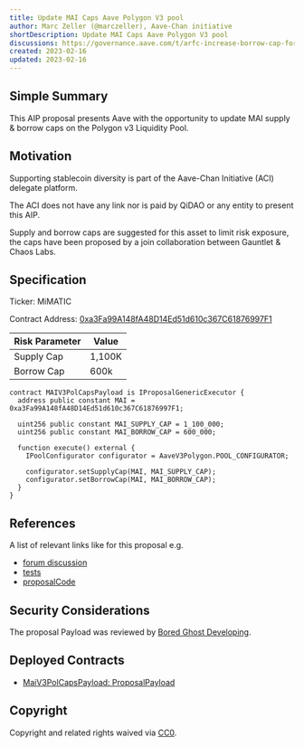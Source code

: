 ```yaml
---
title: Update MAI Caps Aave Polygon V3 pool
author: Marc Zeller (@marczeller), Aave-Chan initiative
shortDescription: Update MAI Caps Aave Polygon V3 pool
discussions: https://governance.aave.com/t/arfc-increase-borrow-cap-for-mai-aave-polygon-v3/11547
created: 2023-02-16
updated: 2023-02-16
---
```


## Simple Summary
This AIP proposal presents Aave with the opportunity to update MAI supply & borrow caps on the Polygon v3 Liquidity Pool.

## Motivation

Supporting stablecoin diversity is part of the Aave-Chan Initiative (ACI) delegate platform.

The ACI does not have any link nor is paid by QiDAO or any entity to present this AIP.

Supply and borrow caps are suggested for this asset to limit risk exposure, the caps have been proposed by a join collaboration between Gauntlet & Chaos Labs.

## Specification

Ticker: MiMATIC

Contract Address: [0xa3Fa99A148fA48D14Ed51d610c367C61876997F1](https://polygonscan.com/address/0xa3Fa99A148fA48D14Ed51d610c367C61876997F1)

|Risk Parameter|Value|
| --- | --- |
|Supply Cap|1,100K|
|Borrow Cap|600k|



```solidity
contract MAIV3PolCapsPayload is IProposalGenericExecutor {
  address public constant MAI = 0xa3Fa99A148fA48D14Ed51d610c367C61876997F1;

  uint256 public constant MAI_SUPPLY_CAP = 1_100_000;
  uint256 public constant MAI_BORROW_CAP = 600_000;

  function execute() external {
    IPoolConfigurator configurator = AaveV3Polygon.POOL_CONFIGURATOR;

    configurator.setSupplyCap(MAI, MAI_SUPPLY_CAP);
    configurator.setBorrowCap(MAI, MAI_BORROW_CAP);
  }
}
```

## References

A list of relevant links like for this proposal e.g.

- [forum discussion](https://governance.aave.com/t/arfc-increase-borrow-cap-for-mai-aave-polygon-v3/11547)
- [tests](https://github.com/bgd-labs/aave-proposals/blob/master/src/test/polygon/MaiV3PolCapsPayloadTest.t.sol)
- [proposalCode](https://github.com/bgd-labs/aave-proposals/blob/master/src/contracts/polygon/MaiV3PolCapsPayload.sol)

## Security Considerations

The proposal Payload was reviewed by [Bored Ghost Developing](https://bgdlabs.com/).

## Deployed Contracts

- [MaiV3PolCapsPayload: ProposalPayload](https://polygonscan.com/address/0xe6e2e24643581c7118f6cf8fc30a8e236efb493e)

## Copyright

Copyright and related rights waived via [CC0](https://creativecommons.org/publicdomain/zero/1.0/).
